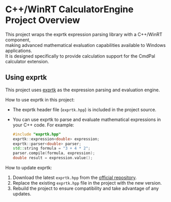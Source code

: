 # C++/WinRT CalculatorEngine Project Overview

This project wraps the exprtk expression parsing library with a C++/WinRT component,  
making advanced mathematical evaluation capabilities available to Windows applications.  
It is designed specifically to provide calculation support for the CmdPal calculator extension.

## Using exprtk

This project uses [exprtk](https://github.com/ArashPartow/exprtk) as the 
expression parsing and evaluation engine.

How to use exprtk in this project:
- The exprtk header file (`exprtk.hpp`) is included in the project source.
- You can use exprtk to parse and evaluate mathematical expressions in your 
  C++ code. For example:

    ```cpp
    #include "exprtk.hpp"
    exprtk::expression<double> expression;
    exprtk::parser<double> parser;
    std::string formula = "3 + 4 * 2";
    parser.compile(formula, expression);
    double result = expression.value();
    ```

How to update exprtk:
1. Download the latest `exprtk.hpp` from the [official repository](https://github.com/ArashPartow/exprtk).
2. Replace the existing `exprtk.hpp` file in the project with the new version.
3. Rebuild the project to ensure compatibility and take advantage of any updates.